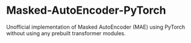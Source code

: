 # Masked-AutoEncoder-PyTorch
Unofficial implementation of Masked AutoEncoder (MAE) using PyTorch without using any prebuilt transformer modules.
